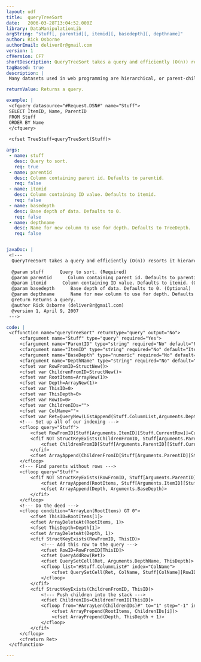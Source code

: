 ```yaml
---
layout: udf
title:  queryTreeSort
date:   2006-03-28T13:04:52.000Z
library: DataManipulationLib
argString: "stuff[, parentid][, itemid][, basedepth][, depthname]"
author: Rick Osborne
authorEmail: deliver8r@gmail.com
version: 1
cfVersion: CF7
shortDescription: QueryTreeSort takes a query and efficiently (O(n)) resorts it hierarchically (parent-child), adding a Depth column that can then be used when displaying the data.
tagBased: true
description: |
 Many datasets used in web programming are hierarchical, or parent-child.  Each item may have multiple subordinate items associated with it, and those subordinate items may have their own subordinate items, ad infinitum.  This sort of relationship is normally handled in a database by having a ParentID of one item point to the ID of another item.  The tricky part is getting the data out of the database in a way such that you can display it logically.  Most database engines do not offer native extensions for handling hierarchical data, so the easiest way is often to just have ColdFusion do the sorting.

returnValue: Returns a query.

example: |
 <cfquery datasource="#Request.DSN#" name="Stuff">
 SELECT ItemID, Name, ParentID
 FROM Stuff
 ORDER BY Name
 </cfquery>
     
 <cfset TreeStuff=queryTreeSort(Stuff)>

args:
 - name: stuff
   desc: Query to sort.
   req: true
 - name: parentid
   desc: Column containing parent id. Defaults to parentid.
   req: false
 - name: itemid
   desc: Column containing ID value. Defaults to itemid.
   req: false
 - name: basedepth
   desc: Base depth of data. Defaults to 0.
   req: false
 - name: depthname
   desc: Name for new column to use for depth. Defaults to TreeDepth.
   req: false


javaDoc: |
 <!---
  QueryTreeSort takes a query and efficiently (O(n)) resorts it hierarchically (parent-child), adding a Depth column that can then be used when displaying the data.
  
  @param stuff      Query to sort. (Required)
  @param parentid      Column containing parent id. Defaults to parentid. (Optional)
  @param itemid      Column containing ID value. Defaults to itemid. (Optional)
  @param basedepth      Base depth of data. Defaults to 0. (Optional)
  @param depthname      Name for new column to use for depth. Defaults to TreeDepth. (Optional)
  @return Returns a query. 
  @author Rick Osborne (deliver8r@gmail.com) 
  @version 1, April 9, 2007 
 --->

code: |
 <cffunction name="queryTreeSort" returntype="query" output="No">
     <cfargument name="Stuff" type="query" required="Yes">
     <cfargument name="ParentID" type="string" required="No" default="ParentID">
     <cfargument name="ItemID" type="string" required="No" default="ItemID">
     <cfargument name="BaseDepth" type="numeric" required="No" default="0">
     <cfargument name="DepthName" type="string" required="No" default="TreeDepth">
     <cfset var RowFromID=StructNew()>
     <cfset var ChildrenFromID=StructNew()>
     <cfset var RootItems=ArrayNew(1)>
     <cfset var Depth=ArrayNew(1)>
     <cfset var ThisID=0>
     <cfset var ThisDepth=0>
     <cfset var RowID=0>
     <cfset var ChildrenIDs="">
     <cfset var ColName="">
     <cfset var Ret=QueryNew(ListAppend(Stuff.ColumnList,Arguments.DepthName))>
     <!--- Set up all of our indexing --->
     <cfloop query="Stuff">
         <cfset RowFromID[Stuff[Arguments.ItemID][Stuff.CurrentRow]]=CurrentRow>
         <cfif NOT StructKeyExists(ChildrenFromID, Stuff[Arguments.ParentID][Stuff.CurrentRow])>
             <cfset ChildrenFromID[Stuff[Arguments.ParentID][Stuff.CurrentRow]]=ArrayNew(1)>
         </cfif>
         <cfset ArrayAppend(ChildrenFromID[Stuff[Arguments.ParentID][Stuff.CurrentRow]], Stuff[Arguments.ItemID][Stuff.CurrentRow])>
     </cfloop>
     <!--- Find parents without rows --->
     <cfloop query="Stuff">
         <cfif NOT StructKeyExists(RowFromID, Stuff[Arguments.ParentID][Stuff.CurrentRow])>
             <cfset ArrayAppend(RootItems, Stuff[Arguments.ItemID][Stuff.CurrentRow])>
             <cfset ArrayAppend(Depth, Arguments.BaseDepth)>
         </cfif>
     </cfloop>
     <!--- Do the deed --->
     <cfloop condition="ArrayLen(RootItems) GT 0">
         <cfset ThisID=RootItems[1]>
         <cfset ArrayDeleteAt(RootItems, 1)>
         <cfset ThisDepth=Depth[1]>
         <cfset ArrayDeleteAt(Depth, 1)>
         <cfif StructKeyExists(RowFromID, ThisID)>
             <!--- Add this row to the query --->
             <cfset RowID=RowFromID[ThisID]>
             <cfset QueryAddRow(Ret)>
             <cfset QuerySetCell(Ret, Arguments.DepthName, ThisDepth)>
             <cfloop list="#Stuff.ColumnList#" index="ColName">
                 <cfset QuerySetCell(Ret, ColName, Stuff[ColName][RowID])>
             </cfloop>
         </cfif>
         <cfif StructKeyExists(ChildrenFromID, ThisID)>
             <!--- Push children into the stack --->
             <cfset ChildrenIDs=ChildrenFromID[ThisID]>
             <cfloop from="#ArrayLen(ChildrenIDs)#" to="1" step="-1" index="i">
                 <cfset ArrayPrepend(RootItems, ChildrenIDs[i])>
                 <cfset ArrayPrepend(Depth, ThisDepth + 1)>
             </cfloop>
         </cfif>
     </cfloop>
     <cfreturn Ret>
 </cffunction>

---
```


